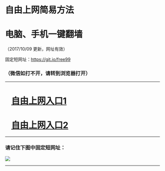 ﻿# 自由上网简易方法

# 电脑、手机一键翻墙

（2017/10/09 更新，网址有效）

固定短网址：https://git.io/free99

### （微信如打不开，请转到浏览器打开）


***





# &nbsp;&nbsp; <a href="http://ft2544214380.fwq-tz-1001.info/fwqtz01.html?t=100900132686 " target="_blank">自由上网入口1</a>
# &nbsp;&nbsp; <a href="http://ft723826118.fwq-tz-1002.info/fwqtz02.html?t=10090015098 " target="_blank">自由上网入口2</a>
***

### 请记住下图中固定短网址：

<img src="https://s3-us-west-2.amazonaws.com/fwq-1001/yjfq-20170905okok.png" /> 


***

